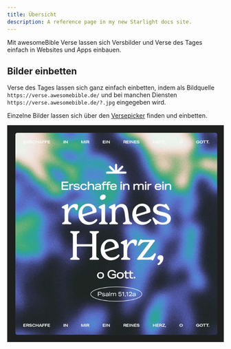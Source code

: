 ```yaml
---
title: Übersicht
description: A reference page in my new Starlight docs site.
---
```

Mit awesomeBible Verse lassen sich Versbilder und Verse des Tages einfach in Websites und Apps einbauen.

## Bilder einbetten

Verse des Tages lassen sich ganz einfach einbetten, indem als Bildquelle `https://verse.awesomebible.de/` und bei manchen Diensten `https://verse.awesomebible.de/?.jpg` eingegeben wird.

Einzelne Bilder lassen sich über den [Versepicker](https://versepicker.awesomebible.de/) finden und einbetten.

![awesomeBible Verse Vorschau](../../../assets/verse_preview.png)